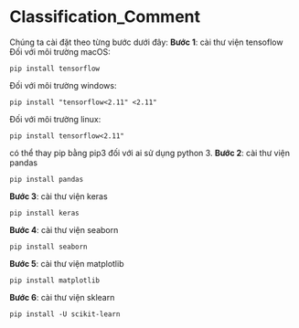 # Classification_Comment

Chúng ta cài đặt theo từng bước dưới đây:
**Bước 1**: cài thư viện tensoflow
Đối với môi trường macOS:
<pre><code>pip install tensorflow</code></pre>
Đối với môi trường windows:
<pre><code>pip install "tensorflow<2.11" <2.11"</code></pre>
Đối với môi trường linux:
<pre><code>pip install tensorflow<2.11"</code></pre>
có thể thay pip bằng pip3 đối với ai sử dụng python 3.
**Bước 2**: cài thư viện pandas
<pre><code>pip install pandas</code></pre>
**Bước 3**: cài thư viện keras
<pre><code>pip install keras</code></pre>
**Bước 4**: cài thư viện seaborn
<pre><code>pip install seaborn</code></pre>
**Bước 5**: cài thư viện matplotlib
<pre><code>pip install matplotlib</code></pre>
**Bước 6**: cài thư viện sklearn
<pre><code>pip install -U scikit-learn</code></pre>


